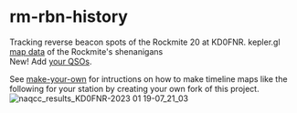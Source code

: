 # rm-rbn-history
Tracking reverse beacon spots of the Rockmite 20 at KD0FNR.
kepler.gl [map data](https://hcarter333.github.io/rm-rbn-history/rm_rnb_history_pres.csv) of the Rockmite's shenanigans  
New! Add [your QSOs](docs/add_qso.md).  

See [make-your-own](make_your_own.md) for intructions on how to make timeline maps like the following for your station by creating your own fork of this project.  
![naqcc_results_KD0FNR-2023 01 19-07_21_03](https://user-images.githubusercontent.com/363004/213484491-9f173321-30fc-4469-bb00-bfbd8bdfd5d4.gif)

